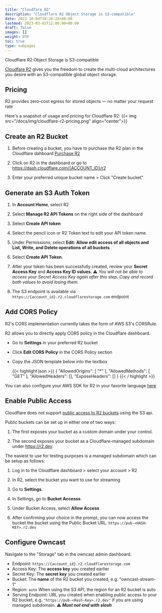 ```yaml
---
title: "Cloudfare R2"
description: "Cloudflare R2 Object Storage is S3-compatible"
date: 2022-10-04T18:20:28+00:00	
lastmod: 2023-03-02T12:00:00+00:00
draft: false
images: []
weight: 050
toc: true
type: subpages
---
```


Cloudflare R2 Object Storage is S3-compatible

[Cloudfare R2](https://www.cloudflare.com/en-gb/products/r2/) gives you the freedom to create the multi-cloud architectures you desire with an S3-compatible global object storage. 

## Pricing

R2 provides zero-cost egress for stored objects — no matter your request rate

Here's a snapshot of usage and pricing for Cloudflare R2:
{{< img src="/docs/img/cloudflare-r2-pricing.png" align="center">}}

## Create an R2 Bucket

1. Before creating a bucket, you have to purchase the R2 plan in the Cloudflare dahboard [Purchase R2](https://www.cloudflare.com/pg-lp/r2/)

2. Click on R2 in the dashboard or go to https://dash.cloudflare.com/{ACCOUNT_ID}/r2

3. Enter your preferred unique bucket name > Click "Create bucket"

## Generate an S3 Auth Token

1. In **Account Home**, select R2
2. Select **Manage R2 API Tokens** on the right side of the dashboard
3. Select **Create API token**
4. Select the pencil icon or R2 Token text to edit your API token name.
5. Under Permissions, select **Edit: Allow edit access of all objects and List, Write, and Delete operations of all buckets**
6. Select **Create API Token**.
7. After your token has been successfully created, review your **Secret Access Key** and **Access Key ID values**. 
:warning: *You will not be able to access your Secret Access Key again after this step. Copy and record both values to avoid losing them.*

8. The S3 endpoint is available via `https://{account_id}.r2.cloudflarestorage.com` endpoint 


## Add CORS Policy 
R2's CORS implementation currently takes the form of AWS S3's CORSRule. 

R2 allows you to directly apply CORS policy in the Cloudflare dashboard. 

- Go to **Settings** in your preferred R2 bucket

- Click **Edit CORS Policy** in the CORS Policy section

- Copy the JSON template below into the textbox


   {{< highlight json >}}
   {
    "AllowedOrigins": [
      "*"
    ],
    "AllowedMethods": [
      "GET"
    ],
    "AllowedHeaders": [],
    "ExposeHeaders": []
   }
   {{< / highlight >}}

You can also configure your AWS SDK  for R2 in your favorite language [here](https://developers.cloudflare.com/r2/examples/)

## Enable Public Access 
Cloudflare does not support [public access to R2 buckets](https://developers.cloudflare.com/r2/data-access/public-buckets/) using the S3 api.

Public buckets can be set up in either one of two ways:

1. The first exposes your bucket as a custom domain under your control.

2. The second exposes your bucket as a Cloudflare-managed subdomain under https://r2.dev.

The easiest to use for testing purposes is a managed subdomain which can be setup as follows:

1. Log in to the Cloudflare dashboard > select your account > R2

2. In R2, select the bucket you want to use for streaming 

3. Go to **Settings**. 

4. In Settings, go to **Bucket Accesss**.

5. Under Bucket Access, select **Allow Access**

6. After confirming your choice in the prompt, you can now access the bucket the bucket using the Public Bucket URL. `https://pub-<HASH-KEY>.r2.dev` 

## Configure Owncast 

Navigate to the "Storage" tab in the owncast admin dashboard.

- Endpoint: `https://{account_id}.r2.cloudflarestorage.com`
- Access Key: The **access key** you created earlier
- Secret Key: The **secret key** you created earlier
- Bucket: The **name** of the R2 bucket you created, e.g. "owncast-stream-1"
- Region: `auto` When using the S3 API, the region for an R2 bucket is auto
- Serving Endpoint: URL you created when enabling public access to your R2 bucket, e.g. `"https://pub-<Hash-Key>.r2.dev"` if you are using managed subdomain. :warning: ***Must not end with slash***